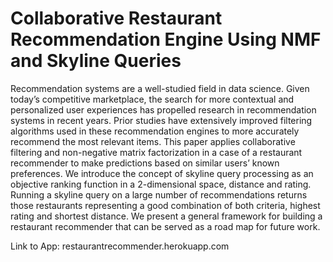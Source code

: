 # Collaborative Restaurant Recommendation Engine Using NMF and Skyline Queries

Recommendation systems are a well-studied field in data science. Given today’s competitive marketplace, the search for more contextual and personalized user experiences has propelled research in recommendation systems in recent years. Prior studies have extensively improved filtering algorithms used in these recommendation engines to more accurately recommend the most relevant items. This paper applies collaborative filtering and non-negative matrix factorization in a case of a restaurant recommender to make predictions based on similar users’ known preferences. We introduce the concept of skyline query processing as an objective ranking function in a 2-dimensional space, distance and rating. Running a skyline query on a large number of recommendations returns those restaurants representing a good combination of both criteria, highest rating and shortest distance. We present a general framework for building a restaurant recommender that can be served as a road map for future work.


Link to App: restaurantrecommender.herokuapp.com
